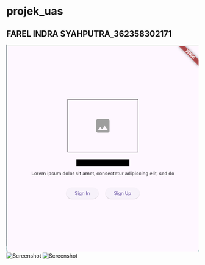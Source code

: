 # projek_uas

## FAREL INDRA SYAHPUTRA_362358302171

![Screenshot](assets/image.png)
![Screenshot](assets/images/1.png)
![Screenshot](assets/images/2.png)
